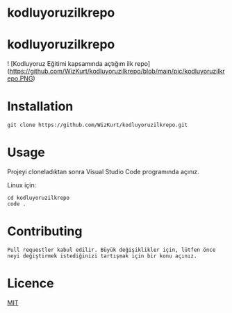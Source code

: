 # kodluyoruzilkrepo
# kodluyoruzilkrepo
! [Kodluyoruz Eğitimi kapsamında açtığım ilk repo] 
    (https://github.com/WizKurt/kodluyoruzilkrepo/blob/main/pic/kodluyoruzilkrepo.PNG)

# Installation

    git clone https://github.com/WizKurt/kodluyoruzilkrepo.git

# Usage

Projeyi cloneladıktan sonra Visual Studio Code programında açınız.

Linux için:

    cd kodluyoruzilkrepo
    code .

# Contributing

    Pull requestler kabul edilir. Büyük değişiklikler için, lütfen önce neyi değiştirmek istediğinizi tartışmak için bir konu açınız.

# Licence

[MIT](https://choosealicense.com/licenses/mit/)


